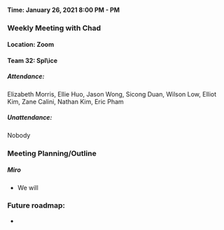 #### Time: January 26, 2021 8:00 PM -  PM

### Weekly Meeting with Chad

#### Location: Zoom
#### Team 32: Spl\ice
##### Attendance:
Elizabeth Morris, Ellie Huo, Jason Wong, Sicong Duan, Wilson Low, Elliot Kim, Zane Calini, Nathan Kim, Eric Pham

##### Unattendance:
Nobody

### Meeting Planning/Outline
##### Miro
- We will 
     


### Future roadmap:
 - 
